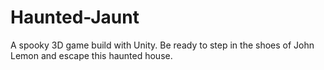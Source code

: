 # Haunted-Jaunt
A spooky 3D game build with Unity. Be ready to step in the shoes of John Lemon and escape this haunted house.

